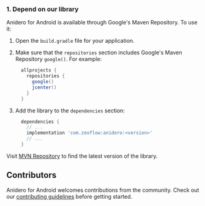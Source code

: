 <!--docs:
title: "Getting Started"
layout: landing
section: docs
path: /docs/getting-started/
-->

### 1. Depend on our library

Anidero for Android is available through Google's Maven Repository.
To use it:

1.  Open the `build.gradle` file for your application.
2.  Make sure that the `repositories` section includes Google's Maven Repository
    `google()`. For example:

    ```groovy
      allprojects {
        repositories {
          google()
          jcenter()
        }
      }
    ```

3.  Add the library to the `dependencies` section:

    ```groovy
      dependencies {
        // ...
        implementation 'com.zeoflow:anidero:<version>'
        // ...
      }
    ```

Visit [MVN Repository](https://mvnrepository.com/artifact/com.zeoflow/anidero)
to find the latest version of the library.

## Contributors

Anidero for Android welcomes contributions from the community. Check
out our [contributing guidelines](contributing.md) before getting started.
